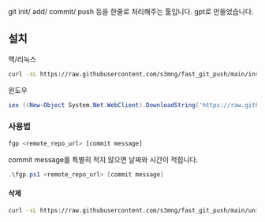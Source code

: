 git init/ add/ commit/ push 등을 한줄로 처리해주는 툴입니다.
gpt로 만들었습니다.

## 설치
맥/리눅스

```bash
curl -sL https://raw.githubusercontent.com/s3mng/fast_git_push/main/install.sh | bash
```



윈도우
```powershell
iex ((New-Object System.Net.WebClient).DownloadString('https://raw.githubusercontent.com/s3mng/fast_git_push/main/install.ps1'))
```

### 사용법
```bash
fgp <remote_repo_url> [commit message]
```
commit message를 특별히 적지 않으면 날짜와 시간이 적힙니다.


```powershell
.\fgp.ps1 <remote_repo_url> [commit message]
```

#### 삭제
```bash
curl -sL https://raw.githubusercontent.com/s3mng/fast_git_push/main/uninstall.sh | bash
```